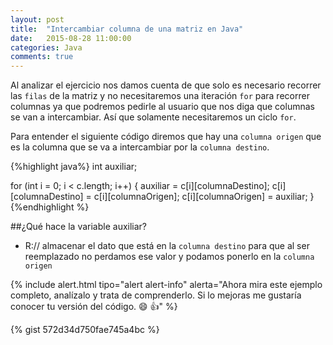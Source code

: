 ```yaml
---
layout: post
title:  "Intercambiar columna de una matriz en Java"
date:   2015-08-28 11:00:00
categories: Java
comments: true
---
```

Al analizar el ejercicio nos damos cuenta de que solo es necesario recorrer las `filas` de la matriz y no necesitaremos una iteración `for` para
recorrer columnas ya que podremos pedirle al usuario que nos diga que columnas se van a intercambiar. Así que solamente necesitaremos un
ciclo `for`.

Para entender el siguiente código diremos que hay una `columna origen` que es la columna que se va a intercambiar por la `columna destino`.

{%highlight java%}
int auxiliar;

for (int i = 0; i < c.length; i++) {
  auxiliar = c[i][columnaDestino];
  c[i][columnaDestino] = c[i][columnaOrigen];
  c[i][columnaOrigen] = auxiliar;
}
{%endhighlight %}

##¿Qué hace la variable auxiliar?
- R:// almacenar el dato que está en la `columna destino` para que al ser reemplazado no perdamos ese valor y podamos ponerlo en la `columna origen`

{% include alert.html tipo="alert alert-info" alerta="Ahora mira este ejemplo completo, analízalo y trata de comprenderlo. Si lo mejoras me gustaría conocer tu versión del código. :smile: :+1:" %}


{% gist 572d34d750fae745a4bc %}
